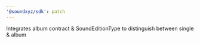 ```yaml
---
'@soundxyz/sdk': patch
---
```


Integrates album contract & SoundEditionType to distinguish between single & album
